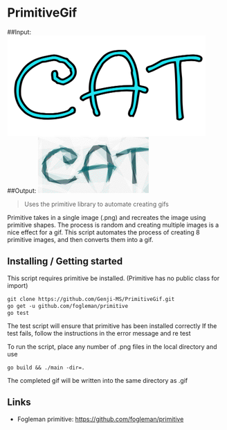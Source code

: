 # PrimitiveGif
##Input:
![input image](https://github.com/Genji-MS/PrimitiveGif/blob/main/SampleImage/cat.png)
##Output:
![output_image](https://github.com/Genji-MS/PrimitiveGif/blob/main/SampleImage/cat.gif)

> Uses the primitive library to automate creating gifs

Primitive takes in a single image (.png) and recreates the image using primitive shapes. The process is random and creating multiple images is a nice effect for a gif. This script automates the process of creating 8 primitive images, and then converts them into a gif.

## Installing / Getting started

This script requires primitive be installed.
(Primitive has no public class for import)

```shell
git clone https://github.com/Genji-MS/PrimitiveGif.git
go get -u github.com/fogleman/primitive
go test
```

The test script will ensure that primitive has been installed correctly
If the test fails, follow the instructions in the error message and re test

To run the script, place any number of .png files in the local directory and use

```shell
go build && ./main -dir=.
```

The completed gif will be written into the same directory as <filename>.gif

## Links

- Fogleman primitive: https://github.com/fogleman/primitive
